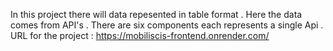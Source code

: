 In this project there will data repesented in table format . Here the data comes from API's . There are six components each represents a single Api . 
URL for the project : https://mobiliscis-frontend.onrender.com/
